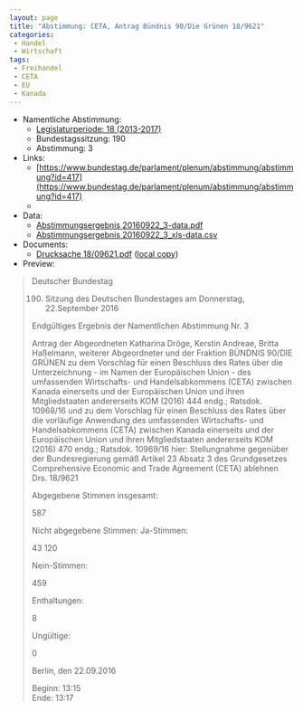 ```yaml
---
layout: page
title: "Abstimmung: CETA, Antrag Bündnis 90/Die Grünen 18/9621"
categories:
 - Handel
 - Wirtschaft
tags:
 - Freihandel
 - CETA
 - EU
 - Kanada
---
```


* Namentliche Abstimmung:
    * [Legislaturperiode: 18 (2013-2017)](https://de.wikipedia.org/wiki/18._Deutscher_Bundestag)
    * Bundestagssitzung: 190
    * Abstimmung: 3
* Links: 
    * [https://www.bundestag.de/parlament/plenum/abstimmung/abstimmung?id=417](https://www.bundestag.de/parlament/plenum/abstimmung/abstimmung?id=417)
    * 
* Data: 
    * [Abstimmungsergebnis 20160922_3-data.pdf](/res/abstimmungsliste/20160922_3-data.pdf)
    * [Abstimmungsergebnis 20160922_3_xls-data.csv](/res/abstimmungsliste/analyses/20160922_3_xls-data.csv)
* Documents: 
    * [Drucksache 18/09621.pdf](http://dip21.bundestag.de/dip21/btd/18/096/1809621.pdf) ([local copy](/res/abstimmungsdaten/018-190-03/1809621.pdf))
* Preview: 
> Deutscher Bundestag
> 
> 190. Sitzung des Deutschen Bundestages
> am Donnerstag, 22.September 2016
> 
> Endgültiges Ergebnis der Namentlichen Abstimmung Nr. 3
> 
> Antrag der Abgeordneten Katharina Dröge, Kerstin Andreae, Britta Haßelmann, weiterer
> Abgeordneter und der Fraktion BÜNDNIS 90/DIE GRÜNEN
> zu dem Vorschlag für einen Beschluss des Rates über die Unterzeichnung - im Namen der
> Europäischen Union - des umfassenden Wirtschafts- und Handelsabkommens (CETA)
> zwischen Kanada einerseits und der Europäischen Union und ihren Mitgliedstaaten
> andererseits
> KOM (2016) 444 endg.; Ratsdok. 10968/16
> und
> zu dem Vorschlag für einen Beschluss des Rates über die vorläufige Anwendung des
> umfassenden Wirtschafts- und Handelsabkommens (CETA) zwischen Kanada einerseits
> und der Europäischen Union und ihren Mitgliedstaaten andererseits
> KOM (2016) 470 endg.; Ratsdok. 10969/16
> hier: Stellungnahme gegenüber der Bundesregierung gemäß Artikel 23 Absatz 3 des
> Grundgesetzes
> Comprehensive Economic and Trade Agreement (CETA) ablehnen
> Drs. 18/9621
> 
> Abgegebene Stimmen insgesamt:
> 
> 587
> 
> Nicht abgegebene Stimmen:
> Ja-Stimmen:
> 
> 43
> 120
> 
> Nein-Stimmen:
> 
> 459
> 
> Enthaltungen:
> 
> 8
> 
> Ungültige:
> 
> 0
> 
> Berlin, den 22.09.2016
> 
> Beginn: 13:15  
> Ende: 13:17
